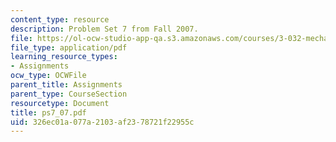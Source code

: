 ```yaml
---
content_type: resource
description: Problem Set 7 from Fall 2007.
file: https://ol-ocw-studio-app-qa.s3.amazonaws.com/courses/3-032-mechanical-behavior-of-materials-fall-2007/326ec01a077a2103af2378721f22955c_ps7_07.pdf
file_type: application/pdf
learning_resource_types:
- Assignments
ocw_type: OCWFile
parent_title: Assignments
parent_type: CourseSection
resourcetype: Document
title: ps7_07.pdf
uid: 326ec01a-077a-2103-af23-78721f22955c
---
```


